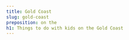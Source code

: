 ```yaml
---
title: Gold Coast
slug: gold-coast
preposition: on the
h1: Things to do with kids on the Gold Coast
---
```



